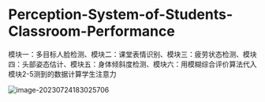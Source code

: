 # Perception-System-of-Students-Classroom-Performance
模块一：多目标人脸检测、模块二：课堂表情识别、模块三：疲劳状态检测、模块四：头部姿态估计、模块五：身体倾斜度检测、模块六：用模糊综合评价算法代入模块2-5测到的数据计算学生注意力

![image-20230724183025706](E:\GithubGoodProject\Perception-System-of-Students-Classroom-Performance\README.assets\image-20230724183025706.png)
